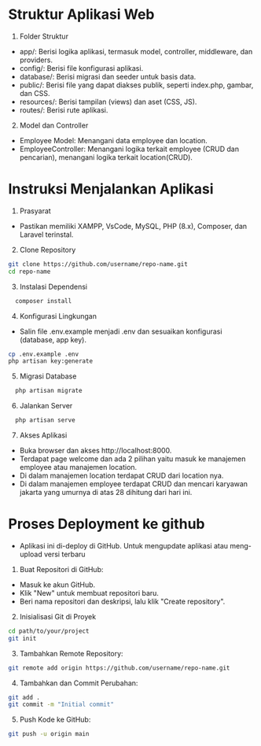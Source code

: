 
# Struktur Aplikasi Web

1. Folder Struktur
- app/: Berisi logika aplikasi, termasuk model, controller, middleware, dan providers.
- config/: Berisi file konfigurasi aplikasi.
- database/: Berisi migrasi dan seeder untuk basis data.
- public/: Berisi file yang dapat diakses publik, seperti index.php, gambar, dan CSS.
- resources/: Berisi tampilan (views) dan aset (CSS, JS).
- routes/: Berisi rute aplikasi.

2.  Model dan Controller
- Employee Model: Menangani data employee dan location.
- EmployeeController: Menangani logika terkait employee (CRUD dan pencarian), menangani logika terkait location(CRUD).


# Instruksi Menjalankan Aplikasi

1. Prasyarat
- Pastikan memiliki XAMPP, VsCode, MySQL, PHP (8.x), Composer, dan Laravel terinstal.

2. Clone Repository

```bash
git clone https://github.com/username/repo-name.git
cd repo-name
```

3. Instalasi Dependensi

```bash
  composer install
```

4. Konfigurasi Lingkungan
- Salin file .env.example menjadi .env dan sesuaikan konfigurasi (database, app key).

```bash
cp .env.example .env
php artisan key:generate
```

5. Migrasi Database

```bash
  php artisan migrate
```

6. Jalankan Server

```bash
  php artisan serve
```

7. Akses Aplikasi
- Buka browser dan akses http://localhost:8000.
- Terdapat page welcome dan ada 2 pilihan yaitu masuk ke manajemen employee atau manajemen location.
- Di dalam manajemen location terdapat CRUD dari location nya.
- Di dalam manajemen employee terdapat CRUD dan mencari karyawan jakarta yang umurnya di atas 28 dihitung dari hari ini.

# Proses Deployment ke github

- Aplikasi ini di-deploy di GitHub. Untuk mengupdate aplikasi atau meng-upload versi terbaru

1. Buat Repositori di GitHub:
- Masuk ke akun GitHub.
- Klik "New" untuk membuat repositori baru.
- Beri nama repositori dan deskripsi, lalu klik "Create repository".

2. Inisialisasi Git di Proyek

```bash
cd path/to/your/project
git init
```

3. Tambahkan Remote Repository:

```bash
git remote add origin https://github.com/username/repo-name.git
```

4. Tambahkan dan Commit Perubahan:

```bash
git add .
git commit -m "Initial commit"
```

5. Push Kode ke GitHub:

```bash
git push -u origin main
```

